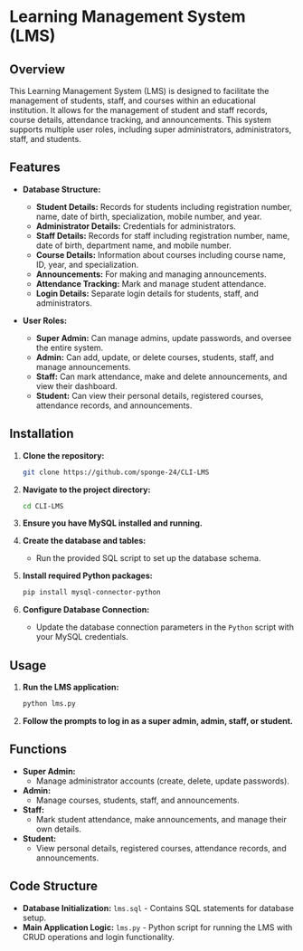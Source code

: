 # Learning Management System (LMS)

## Overview

This Learning Management System (LMS) is designed to facilitate the management of students, staff, and courses within an educational institution. It allows for the management of student and staff records, course details, attendance tracking, and announcements. This system supports multiple user roles, including super administrators, administrators, staff, and students.

## Features

- **Database Structure:**
  - **Student Details:** Records for students including registration number, name, date of birth, specialization, mobile number, and year.
  - **Administrator Details:** Credentials for administrators.
  - **Staff Details:** Records for staff including registration number, name, date of birth, department name, and mobile number.
  - **Course Details:** Information about courses including course name, ID, year, and specialization.
  - **Announcements:** For making and managing announcements.
  - **Attendance Tracking:** Mark and manage student attendance.
  - **Login Details:** Separate login details for students, staff, and administrators.

- **User Roles:**
  - **Super Admin:** Can manage admins, update passwords, and oversee the entire system.
  - **Admin:** Can add, update, or delete courses, students, staff, and manage announcements.
  - **Staff:** Can mark attendance, make and delete announcements, and view their dashboard.
  - **Student:** Can view their personal details, registered courses, attendance records, and announcements.

## Installation

1. **Clone the repository:**
   ```bash
   git clone https://github.com/sponge-24/CLI-LMS
   ```
2. **Navigate to the project directory:**
   ```bash
   cd CLI-LMS
   ```
3. **Ensure you have MySQL installed and running.**

4. **Create the database and tables:**
   - Run the provided SQL script to set up the database schema.

5. **Install required Python packages:**
   ```bash
   pip install mysql-connector-python
   ```

6. **Configure Database Connection:**
   - Update the database connection parameters in the `Python` script with your MySQL credentials.

## Usage

1. **Run the LMS application:**
   ```bash
   python lms.py
   ```
2. **Follow the prompts to log in as a super admin, admin, staff, or student.**

## Functions

- **Super Admin:**
  - Manage administrator accounts (create, delete, update passwords).
- **Admin:**
  - Manage courses, students, staff, and announcements.
- **Staff:**
  - Mark student attendance, make announcements, and manage their own details.
- **Student:**
  - View personal details, registered courses, attendance records, and announcements.

## Code Structure

- **Database Initialization:** `lms.sql` - Contains SQL statements for database setup.
- **Main Application Logic:** `lms.py` - Python script for running the LMS with CRUD operations and login functionality.
